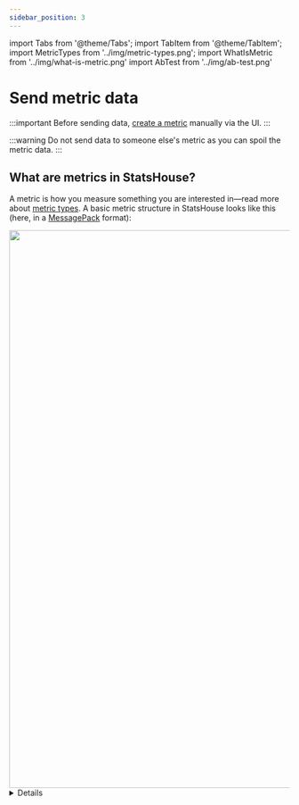 ```yaml
---
sidebar_position: 3
---
```

import Tabs from '@theme/Tabs';
import TabItem from '@theme/TabItem';
import MetricTypes from '../img/metric-types.png';
import WhatIsMetric from '../img/what-is-metric.png'
import AbTest from '../img/ab-test.png'

# Send metric data

:::important
Before sending data, [create a metric](create-metric.md) manually via the UI.
:::

:::warning
Do not send data to someone else's metric as you can spoil the metric data.
:::

## What are metrics in StatsHouse?

A metric is how you measure something you are interested in—read more about [metric types](#how-to-choose-a-metric-type).
A basic metric structure in StatsHouse looks like this (here, in a [MessagePack](https://github.com/msgpack/msgpack) 
format):

<img src={WhatIsMetric} width="1000"/>

<details>

    <summary>
        See code from this picture
        </summary>
    
        ```yaml
        {
          metrics: [
            {
              ts:   1670673392,     # uint32, UNIX timestamp in seconds (optional)
              name: "foobar",       # string([a-zA-Z][a-zA-Z0-9_]*), metric name
              tags: {
                "env":              # string([a-zA-Z][a-zA-Z0-9_]*), tag name
                  "production"      # string(printable UTF-8),       tag value
              },
              counter: 100500.1,    # float64,        number of observed events
              value:   [0.7],       # array(float64), observed values array
              unique:  [591068825], # array(int64),   observed IDs array
            }
          ]
        }
        ```

    </details>

(More [data formats](../conceptual%20overview/components.md#agent) are supported.)

To start sending data, check the following: 
* [how to send metric data via client libraries](#how-to-send-data-via-client-libraries),
* [how to use tags](#how-to-use-tags), 
* and [how to choose a metric type](#how-to-choose-a-metric-type).

## How to send data via client libraries

StatsHouse client libraries help to instrument your application code
so that you can send properly formatted data for your metric:

- [Go](https://github.com/VKCOM/statshouse-go)
- [PHP](https://github.com/VKCOM/statshouse-php)
- [C++](https://github.com/VKCOM/statshouse-cpp)
- [Java](https://github.com/VKCOM/statshouse-java)
- [Python](https://github.com/VKCOM/statshouse-py)

There is also a special module for using StatsHouse with [nginx](https://github.com/VKCOM/nginx-statshouse-module).

Below are the simple code examples using some of these libraries. 
Prior to copying and pasting the code, install the library you need using recommendations 
from the corresponding README file.

<Tabs>

<TabItem value="cpp" label="C++">

```cpp
#include "statshouse.hpp"
#include <cstdio>

using namespace statshouse;
    
Registry r{{
    logger: puts // debug output
}};

int main() {
    auto v = r.metric("my_value_metric")
        .tag("subsystem", "foo")
        .tag("protocol", "bar")
        .event_metric_ref();

    v.write_value(42.5);
    return 0;
}
```

</TabItem>

<TabItem value="py" label="Python">

```Python
import statshouse
    
statshouse.value("my_value_metric", {"subsystem": "foo", "protocol": "bar"}, 42.5)
```

</TabItem>

<TabItem value="go" label="Go">
```go
TEST
```
</TabItem>
<TabItem value="php" label="PHP">
```php
TEST
```
</TabItem>
<TabItem value="java" label="Java">
```java
TEST
```
</TabItem>

</Tabs>

As soon as there are only five native client libraries in StatsHouse, you may have questions:

#### "What if there is no client library for a programming language I need?

The preferred way is to file a [feature request](https://github.com/VKCOM/statshouse/issues) for us on GitHub.

You can contribute to StatsHouse by creating a library for the language you need.
Though, we do not recommend doing this as we won't be able to provide guarantees and support.

If you are sure about creating a library,
please use one of the existing StatsHouse libraries as a model for your own one—pay
your attention to StatsHouse [data model](../conceptual%20overview/concepts.md).

#### "What if the existing library does not have the required functionality?"

The preferred way is to file a [feature request](https://github.com/VKCOM/statshouse/issues) for us on GitHub.

Alternatively, you can prepare a JSON file and send your formatted data to StatsHouse,
but we do not recommend doing this as you won't benefit from aggregation and other native StatsHouse features.

## How to send data without client libraries

For a toy example or testing purposes, you may send data using [Netcat](https://netcat.sourceforge.net):

```bash
echo '{"metrics":[{"name":"my_metric","tags":{},"counter":1000}]}' | nc -q 1 -u 127.0.0.1 13337
```

See the [Quick start](../quick-start.md#send-metric-data) for a context.

:::important
We strongly recommend using the [StatsHouse client libraries](#how-to-send-data-via-client-libraries).

Client libraries [aggregate](../conceptual%20overview/concepts.md#aggregation) data before sending them to StatsHouse.
While it may sound counterintuitive, by aggregating, client libraries prevent you from losing data.
Without a client library, you can create a socket, prepare a JSON file, and send your formatted data.
This sounds simple, but only if you have not so much data.

StatsHouse uses [UDP](../conceptual%20overview/components.md#receiving-data-via-udp).
If you send a datagram per event, and there are too many of them,
there is a risk of dropping datagrams due to UDP socket buffer overflow, and no one will notice it.

If you do not use the client library, the non-aggregated data will reach StatsHouse
[agent](../conceptual%20overview/components.md#agent), and the agent will aggregate them anyway.
:::

## How to use tags

Use tags to differentiate the characteristics of what you measure, the contributing factors, or a context.

### What are tags?

Tags are additional dimensions you use to filter or group your data. They are sometimes mentioned as "labels" or 
"keys." Tags are the _name-value_ pairs.

Imagine you conducting an A/B test: which color-text combination is better for a button? You measure the number 
of clicks per button and use the tags:

<img src={AbTest} width="900"/>

Tagged metrics help to verify hypotheses about your data. For monitoring, troubleshooting, or other purposes, you may 
ask questions like these:

> "Does the error rate differ for platforms?"

or

> "What is the region we have the highest request rate from? Does it differ for environments?"
 
For these example questions, you may send metrics (here, using the client library for Python):

```Python
statshouse.value("error_rate", {"platform": "web"}, 42.5)
                   ↑                 ↑         ↑      ↑          
                metric name          ↑         ↑   measurement      
                                 tag name      ↑       
                                             tag value 
```
or

```Python
statshouse.value("request_rate", {"env": "production", "region": "moscow"}, 42.5)
                   ↑                 ↑         ↑           ↑        ↑         ↑
                metric name          ↑         ↑           ↑        ↑      measurement
                                 tag name      ↑       tag name     ↑
                                             tag value            tag value   
```

Then you can [filter or group](view-graph.md#7--tags) your data using these tags.
When you view a metric on a graph, the default UI behavior is to use no grouping.

### How to name tags

You can use system tag names (`0..15`) to send data. For convenience, add aliases (custom names) to your tags.

Please use these characters:
* Latin alphabet
* integers
* underscores

:::note
Do not start tag names with underscores. They are for StatsHouse internal use only.
:::

You can use the same tag names for different metrics.

In the StatsHouse UI, you can [edit](edit-metrics.md#tags) tag names and add short descriptions to them.

### How many tags

You can use 16 tags per metric:
* tag `0` is usually for an `environment`,
* tags `1..15` are for any other characteristics.

There is also one more [string tag](#string-tag):
* tag `__s`.

#### "What if I want more tags?"

Unfortunately, it is impossible for now. We plan to increase the number of tags in the future.

### How many tag values

Tag values must be UTF-8 string values.

There is no formal limitation for a number of tag values, but the rule is to have **not that many** of them.

Tags with many different values such as user IDs or email addresses may lead to 
[mapping flood](view-graph.md#mapping-status) errors or increased [sampling](view-graph.md#sampling) due to 
high [cardinality](../conceptual%20overview/concepts.md#cardinality).
In StatsHouse, metric cardinality is how many unique tag value combinations you send for a metric.

If a tag has too many values, they will soon exceed the 
[mapping budget](../conceptual%20overview/concepts.md#mapping-and-budgets-for-creating-metrics) and will be lost: tag values 
for your measurements will be `Empty`.

Even if all your tag values have been already mapped, and you 
[avoid the mapping flood](edit-metrics.md#raw-values) but keep sending data with many tag values, 
your data will probably be [sampled](../conceptual%20overview/concepts.md#sampling). Sampling means that 
StatsHouse throws away pieces of data to reduce its overall amount. To keep aggregation, statistics, and overall 
graph's shape the same, StatsHouse multiplies the rest of data by a sampling coefficient.

If it is important for you not to sample data at all, 
[keep an eye on your metric cardinality](view-graph.md#cardinality) or reduce [resolution](edit-metrics.md#resolution) for 
your metric.

We recommend that the very first tags have the lowest cardinality rate. For example, `tag_0` is usually an 
`environment` tag having not that many values.

:::tip
If you need a tag with many different 32-bit integer values (such as `user_ID`), use the 
[Raw](edit-metrics.md#raw-values) tag values to avoid the mapping flood.

For many different string values (such as `search_request`), use a [string tag](#string-tag).
:::

### String tag

Use a _string tag_ (`__s`) when you need a tag with many different `string` values such as referrers or search
requests.

With the common tags, you will get [mapping flood](view-graph.md#mapping-status) errors very soon for this scenario.
The _string tag_ stands apart from the other ones as its values are not 
[mapped](../conceptual%20overview/concepts.md#mapping-and-budgets-for-creating-metrics) to integers. Thus, you can avoid 
[mapping flood](view-graph.md#mapping-status) errors and massive sampling.

The string tag has a special storage: when you send your data labeled with many `string` tag values, only the most 
popular tag values are stored. The other tag values for this metric become `Empty` and are aggregated.

To filter data with the _string tag_ on a graph, [add a name or description](edit-metrics.md#string-tag) to it.

### Host name as a tag

To view statistics for each host separately, you may want to use host names as tag values. 
Try the _Max host_ option instead. You do not have to send something special to get use 
of _Max host_—[enable it in the UI](view-graph.md#9--max-host).

Using host names as tag values prevents data from being aggregated and leads to increased sampling. 
By contrast, the _Max host_ option does not lead to increased sampling but allows you to find the host that sends the 
maximum value for your metric.

The _Max host_ option helps to answer questions like these:
* which host has the maximum disk space usage, or
* which host shows the maximum rate for a particular error type.

In most cases, it is enough to know the name of the most problematic host to get logs and solve the issue.

We also recommend using the `environment` tag (or similar) instead of `host_name`. When you deploy an experimental feature 
to one or more hosts, label them with the `staging` or `development` tag values instead of their host names.

Learn how the [_Max host_](../conceptual%20overview/concepts.md#max-host-tag) option is implemented.

## How to choose a metric type

You can measure same things in different ways—they are metric types.

For example, how to evaluate _service availability_? Try this:
* count the number of handled requests          → get a <text className="orange-text">**counter**</text> for the events
* measure processing time for these requests    → get the <text className="orange-text">**value**</text> accompanying each event
* count the number of unique users whose requests were handled properly → get the <text className="orange-text">**unique**</text> counter
  
`Counter`, `value`, and `unique` are basic metric types in StatsHouse:

<img src={MetricTypes} width="800"/>

See the table below for definitions and examples:

| Metric type  | What does it measure?                                                                     | Examples                                                                                                                                        |
|--------------|-------------------------------------------------------------------------------------------|-------------------------------------------------------------------------------------------------------------------------------------------------|
| `counter`    | It counts the number of times an event has occurred.                                      | The number of API method calls<br/>The number of requests to a server<br/>The number of errors received while sending messages                  |
| `value`      | It measures magnitude of a parameter.<br/>A measurement event itself is counted as well.  | How long does it take <br/>for a service to generate a newsfeed?<br/>What is CPU usage for this host?<br/>What is the response size (in bytes)? |
| `unique`     | It counts the number of unique events.<br/>The total number of events is counted as well. | The number of unique users who sent packages to a service                                                                                       |

:::important
A metric type affects the range of
[descriptive statistics](view-graph.md#3--descriptive-statistics) available for your metric to view
and analyze. For example, percentiles are available for _values_ only.
Or you cannot view the cumulative graph for _uniques_.

See more about [enabling percentiles](edit-metrics.md#percentiles)
and [showing descriptive statistics](edit-metrics.md#aggregation) in the UI.
:::

:::note
Metric types should not be confused with [data types](https://en.wikipedia.org/wiki/Data_type) in programming
languages. You should not specify the type of your data: whether it is `int`, `string`, etc.
:::

### Metric types and their combinations

In the database, where StatsHouse stores metric data, the data model for each metric looks like this:

| timestamp | metric name | tag_0   | tag_1..tag_15 | counter | sum   | min | max  | unique |
|-----------|-------------|---------|---------------|---------|-------|-----|------|--------|
| 13:45:05  | my_metric   | dev     | -             | 100     | 13000 | 20  | 1200 | -      |
| 13:45:05  | my_metric   | staging | -             | 200     | 1600  | 3   | 1100 | -      |
| 13:45:05  | my_metric   | staging | -             | 5       | 80    | 25  | 30   | -      |

The `sum`, `min`, and `max` columns are an [aggregate](../conceptual%20overview/concepts.md#aggregation) for a `value` metric.

Read more about [metric type implementation](../conceptual%20overview/concepts.md#metric-types) in StatsHouse.

Check the valid metric type combinations in the table below:

| What you send                    | What you get                                                         |
|----------------------------------|----------------------------------------------------------------------|
| `"counter":100`                  | `counter`                                                            |
| `"value":[1, 2, 3]`              | `counter` and `value` (i.e., `sum`, `min`, `max`)                    |
| `"unique":[17, 25, 37]`          | `counter`, `value` (i.e., `sum`, `min`, `max`), and `unique`         |
| `"counter":6, "value":[1, 2, 3]` | [User-guided sampling](#user-guided-sampling)                        |
| `"value":100,"unique":100`       | <text className="orange-text">This is not a valid combination</text> |

If you refactor your existing metric, i.e., switch between different metric types for a single metric, the data may
become confusing or uninformative.

:::important
Keep sending data of the **same type per metric**.
:::

### Implementing a separate `counter` for `value` and `unique` metrics

If you send a `value` or `unique` array, the size of this array becomes the `counter` for this metric. 
Thus, you should not implement a separate counter metric for your `value` or `unique` metrics.
You still can specify `counter` to implement [user-guided sampling](#user-guided-sampling).

Imagine you measuring a value metric (e.g., the response size in bytes) once in a second:
* You get `value` that is your parameter magnitude:
  XXXX bytes, then YYYY bytes, etc. Please note that this "level" is [aggregation](../conceptual%20overview/concepts.md#aggregation), not
  an exact value for a particular moment in time.
* You also get `counter` for your value metric that shows the number of times you sent
  your measurements to StatsHouse: +1 for the first second, +1 for the next one, etc.

### User-guided sampling

Though it is better to let StatsHouse sample data for you,
you may want to sample your data before sending them to StatsHouse. 
Use this kind of sampling to control the memory footprint.

In this case, you can explicitly specify `counter` for the `value` metric:
```bash
`{"metrics":[{"name":"my_metric","tags":{},"counter":6, "value":[1, 2, 3]}]}`
```
This means that the number of events is 6, and the values are sampled—as if the original `value` was `[1, 1, 2, 2, 3,
3]`

## Timestamp: sending historical data

StatsHouse writes real-time data as a priority.

:::important
Writing historical data is allowed only for the latest hour and a half.
:::

If the timestamp is in the future, StatsHouse replaces it with the current time.

If the timestamp relates to a moment that is more than 1.5 hours ago, StatsHouse replaces it with the current time 
minus 1.5 hours.

For `cron` jobs that send metric data, use the one-hour sending period:
it is OK to send data once in an hour, but it is not OK to send data once in a day.

